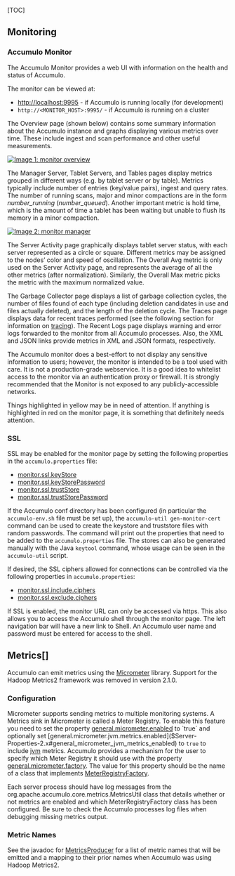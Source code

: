 [TOC]

Monitoring
-----------------------------------------------------------------------------------------------

### Accumulo Monitor

The Accumulo Monitor provides a web UI with information on the health and status of Accumulo.

The monitor can be viewed at:

*   [http://localhost:9995](http://localhost:9995/) - if Accumulo is running locally (for development)
*   `http://<MONITOR_HOST>:9995/` - if Accumulo is running on a cluster

The Overview page (shown below) contains some summary information about the Accumulo instance and graphs displaying various metrics over time. These include ingest and scan performance and other useful measurements.

[![Image 1: monitor overview](https://accumulo.apache.org/images/accumulo-monitor-1.png)](https://accumulo.apache.org/images/accumulo-monitor-1.png)

The Manager Server, Tablet Servers, and Tables pages display metrics grouped in different ways (e.g. by tablet server or by table). Metrics typically include number of entries (key/value pairs), ingest and query rates. The number of running scans, major and minor compactions are in the form _number\_running_ (_number\_queued_). Another important metric is hold time, which is the amount of time a tablet has been waiting but unable to flush its memory in a minor compaction.

[![Image 2: monitor manager](https://accumulo.apache.org/images/accumulo-monitor-2.png)](https://accumulo.apache.org/images/accumulo-monitor-2.png)

The Server Activity page graphically displays tablet server status, with each server represented as a circle or square. Different metrics may be assigned to the nodes’ color and speed of oscillation. The Overall Avg metric is only used on the Server Activity page, and represents the average of all the other metrics (after normalization). Similarly, the Overall Max metric picks the metric with the maximum normalized value.

The Garbage Collector page displays a list of garbage collection cycles, the number of files found of each type (including deletion candidates in use and files actually deleted), and the length of the deletion cycle. The Traces page displays data for recent traces performed (see the following section for information on [tracing](https://accumulo.apache.org/docs/2.x/troubleshooting/tracing)). The Recent Logs page displays warning and error logs forwarded to the monitor from all Accumulo processes. Also, the XML and JSON links provide metrics in XML and JSON formats, respectively.

The Accumulo monitor does a best-effort to not display any sensitive information to users; however, the monitor is intended to be a tool used with care. It is not a production-grade webservice. It is a good idea to whitelist access to the monitor via an authentication proxy or firewall. It is strongly recommended that the Monitor is not exposed to any publicly-accessible networks.

Things highlighted in yellow may be in need of attention. If anything is highlighted in red on the monitor page, it is something that definitely needs attention.

### SSL

SSL may be enabled for the monitor page by setting the following properties in the `accumulo.properties` file:

*   [monitor.ssl.keyStore]($Server-Properties-2.x#monitor_ssl_keyStore)
*   [monitor.ssl.keyStorePassword]($Server-Properties-2.x#monitor_ssl_keyStorePassword)
*   [monitor.ssl.trustStore]($Server-Properties-2.x#monitor_ssl_trustStore)
*   [monitor.ssl.trustStorePassword]($Server-Properties-2.x#monitor_ssl_trustStorePassword)

If the Accumulo conf directory has been configured (in particular the `accumulo-env.sh` file must be set up), the `accumulo-util gen-monitor-cert` command can be used to create the keystore and truststore files with random passwords. The command will print out the properties that need to be added to the `accumulo.properties` file. The stores can also be generated manually with the Java `keytool` command, whose usage can be seen in the `accumulo-util` script.

If desired, the SSL ciphers allowed for connections can be controlled via the following properties in `accumulo.properties`:

*   [monitor.ssl.include.ciphers]($Server-Properties-2.x#monitor_ssl_include_ciphers)
*   [monitor.ssl.exclude.ciphers]($Server-Properties-2.x#monitor_ssl_exclude_ciphers)

If SSL is enabled, the monitor URL can only be accessed via https. This also allows you to access the Accumulo shell through the monitor page. The left navigation bar will have a new link to Shell. An Accumulo user name and password must be entered for access to the shell.

Metrics[]
-----------------------------------------------------------------------------------------

Accumulo can emit metrics using the [Micrometer](https://micrometer.io/) library. Support for the Hadoop Metrics2 framework was removed in version 2.1.0.

### Configuration

Micrometer supports sending metrics to multiple monitoring systems. A Metrics sink in Micrometer is called a Meter Registry. To enable this feature you need to set the property [general.micrometer.enabled]($Server-Properties-2.x#general_micrometer_enabled) to `true` and optionally set [general.micrometer.jvm.metrics.enabled]($Server-Properties-2.x#general_micrometer_jvm_metrics_enabled) to `true` to include [jvm](https://micrometer.io/docs/ref/jvm) metrics. Accumulo provides a mechanism for the user to specify which Meter Registry it should use with the property [general.micrometer.factory]($Server-Properties-2.x#general_micrometer_factory). The value for this property should be the name of a class that implements [MeterRegistryFactory](https://static.javadoc.io/org.apache.accumulo/accumulo-core/2.1.2/org/apache/accumulo/core/metrics/MeterRegistryFactory.html).

Each server process should have log messages from the org.apache.accumulo.core.metrics.MetricsUtil class that details whether or not metrics are enabled and which MeterRegistryFactory class has been configured. Be sure to check the Accumulo processes log files when debugging missing metrics output.

### Metric Names

See the javadoc for [MetricsProducer](https://static.javadoc.io/org.apache.accumulo/accumulo-core/2.1.2/org/apache/accumulo/core/metrics/MetricsProducer.html) for a list of metric names that will be emitted and a mapping to their prior names when Accumulo was using Hadoop Metrics2.
